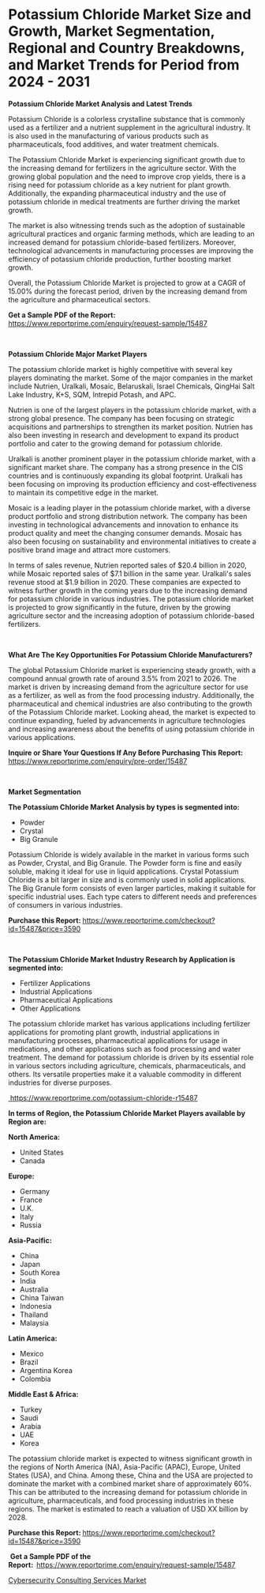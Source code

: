 <p><h1>Potassium Chloride Market Size and Growth, Market Segmentation, Regional and Country Breakdowns, and Market Trends for Period from 2024 -  2031</h1></p><p><strong>Potassium Chloride Market Analysis and Latest Trends</strong></p>
<p><p>Potassium Chloride is a colorless crystalline substance that is commonly used as a fertilizer and a nutrient supplement in the agricultural industry. It is also used in the manufacturing of various products such as pharmaceuticals, food additives, and water treatment chemicals. </p><p>The Potassium Chloride Market is experiencing significant growth due to the increasing demand for fertilizers in the agriculture sector. With the growing global population and the need to improve crop yields, there is a rising need for potassium chloride as a key nutrient for plant growth. Additionally, the expanding pharmaceutical industry and the use of potassium chloride in medical treatments are further driving the market growth.</p><p>The market is also witnessing trends such as the adoption of sustainable agricultural practices and organic farming methods, which are leading to an increased demand for potassium chloride-based fertilizers. Moreover, technological advancements in manufacturing processes are improving the efficiency of potassium chloride production, further boosting market growth.</p><p>Overall, the Potassium Chloride Market is projected to grow at a CAGR of 15.00% during the forecast period, driven by the increasing demand from the agriculture and pharmaceutical sectors.</p></p>
<p><strong>Get a Sample PDF of the Report:&nbsp;</strong> <a href="https://www.reportprime.com/enquiry/request-sample/15487">https://www.reportprime.com/enquiry/request-sample/15487</a></p>
<p>&nbsp;</p>
<p><strong>Potassium Chloride Major Market Players</strong></p>
<p><p>The potassium chloride market is highly competitive with several key players dominating the market. Some of the major companies in the market include Nutrien, Uralkali, Mosaic, Belaruskali, Israel Chemicals, QingHai Salt Lake Industry, K+S, SQM, Intrepid Potash, and APC.</p><p>Nutrien is one of the largest players in the potassium chloride market, with a strong global presence. The company has been focusing on strategic acquisitions and partnerships to strengthen its market position. Nutrien has also been investing in research and development to expand its product portfolio and cater to the growing demand for potassium chloride.</p><p>Uralkali is another prominent player in the potassium chloride market, with a significant market share. The company has a strong presence in the CIS countries and is continuously expanding its global footprint. Uralkali has been focusing on improving its production efficiency and cost-effectiveness to maintain its competitive edge in the market.</p><p>Mosaic is a leading player in the potassium chloride market, with a diverse product portfolio and strong distribution network. The company has been investing in technological advancements and innovation to enhance its product quality and meet the changing consumer demands. Mosaic has also been focusing on sustainability and environmental initiatives to create a positive brand image and attract more customers.</p><p>In terms of sales revenue, Nutrien reported sales of $20.4 billion in 2020, while Mosaic reported sales of $7.1 billion in the same year. Uralkali's sales revenue stood at $1.9 billion in 2020. These companies are expected to witness further growth in the coming years due to the increasing demand for potassium chloride in various industries. The potassium chloride market is projected to grow significantly in the future, driven by the growing agriculture sector and the increasing adoption of potassium chloride-based fertilizers.</p></p>
<p>&nbsp;</p>
<p><strong>What Are The Key Opportunities For Potassium Chloride Manufacturers?</strong></p>
<p><p>The global Potassium Chloride market is experiencing steady growth, with a compound annual growth rate of around 3.5% from 2021 to 2026. The market is driven by increasing demand from the agriculture sector for use as a fertilizer, as well as from the food processing industry. Additionally, the pharmaceutical and chemical industries are also contributing to the growth of the Potassium Chloride market. Looking ahead, the market is expected to continue expanding, fueled by advancements in agriculture technologies and increasing awareness about the benefits of using potassium chloride in various applications.</p></p>
<p><strong>Inquire or Share Your Questions If Any Before Purchasing This Report:</strong> <a href="https://www.reportprime.com/enquiry/pre-order/15487">https://www.reportprime.com/enquiry/pre-order/15487</a></p>
<p>&nbsp;</p>
<p><strong>Market Segmentation</strong></p>
<p><strong>The Potassium Chloride Market Analysis by types is segmented into:</strong></p>
<p><ul><li>Powder</li><li>Crystal</li><li>Big Granule</li></ul></p>
<p><p>Potassium Chloride is widely available in the market in various forms such as Powder, Crystal, and Big Granule. The Powder form is fine and easily soluble, making it ideal for use in liquid applications. Crystal Potassium Chloride is a bit larger in size and is commonly used in solid applications. The Big Granule form consists of even larger particles, making it suitable for specific industrial uses. Each type caters to different needs and preferences of consumers in various industries.</p></p>
<p><strong>Purchase this Report:&nbsp;</strong><a href="https://www.reportprime.com/checkout?id=15487&price=3590">https://www.reportprime.com/checkout?id=15487&price=3590</a></p>
<p>&nbsp;</p>
<p><strong>The Potassium Chloride Market Industry Research by Application is segmented into:</strong></p>
<p><ul><li>Fertilizer Applications</li><li>Industrial Applications</li><li>Pharmaceutical Applications</li><li>Other Applications</li></ul></p>
<p><p>The potassium chloride market has various applications including fertilizer applications for promoting plant growth, industrial applications in manufacturing processes, pharmaceutical applications for usage in medications, and other applications such as food processing and water treatment. The demand for potassium chloride is driven by its essential role in various sectors including agriculture, chemicals, pharmaceuticals, and others. Its versatile properties make it a valuable commodity in different industries for diverse purposes.</p></p>
<p><a href="https://www.reportprime.com/potassium-chloride-r15487">&nbsp;https://www.reportprime.com/potassium-chloride-r15487</a></p>
<p><strong>In terms of Region, the Potassium Chloride Market Players available by Region are:</strong></p>
<p>
    <p> <strong> North America: </strong>
        <ul>
            <li>United States</li>
            <li>Canada</li>
        </ul>
        </p> 
    <p> <strong> Europe: </strong>
        <ul>
            <li>Germany</li>
            <li>France</li>
            <li>U.K.</li>
            <li>Italy</li>
            <li>Russia</li>
        </ul>
        </p> 
    <p> <strong> Asia-Pacific: </strong>
        <ul>
            <li>China</li>
            <li>Japan</li>
            <li>South Korea</li>
            <li>India</li>
            <li>Australia</li>
            <li>China Taiwan</li>
            <li>Indonesia</li>
            <li>Thailand</li>
            <li>Malaysia</li>
        </ul>
        </p> 
    <p> <strong> Latin America: </strong>
        <ul>
            <li>Mexico</li>
            <li>Brazil</li>
            <li>Argentina Korea</li>
            <li>Colombia</li>
        </ul>
        </p> 
    <p> <strong> Middle East & Africa: </strong>
        <ul>
            <li>Turkey</li>
            <li>Saudi</li>
            <li>Arabia</li>
            <li>UAE</li>
            <li>Korea</li>
        </ul>
    </p>
    </p>
<p><p>The potassium chloride market is expected to witness significant growth in the regions of North America (NA), Asia-Pacific (APAC), Europe, United States (USA), and China. Among these, China and the USA are projected to dominate the market with a combined market share of approximately 60%. This can be attributed to the increasing demand for potassium chloride in agriculture, pharmaceuticals, and food processing industries in these regions. The market is estimated to reach a valuation of USD XX billion by 2028.</p></p>
<p><strong>Purchase this Report: </strong><a href="https://www.reportprime.com/checkout?id=15487&price=3590">https://www.reportprime.com/checkout?id=15487&price=3590</a></p>
<p>&nbsp;<strong>Get a Sample PDF of the Report:&nbsp;&nbsp;</strong><a href="https://www.reportprime.com/enquiry/request-sample/15487">https://www.reportprime.com/enquiry/request-sample/15487</a></p>
<p><strong></strong></p>
<p><p><a href="https://github.com/gdfhhhj/Market-Research-Report-List-6/blob/main/cybersecurity-consulting-services-market.md">Cybersecurity Consulting Services Market</a></p></p>